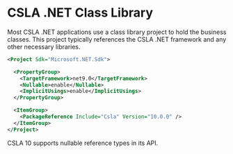 # CSLA .NET Class Library

Most CSLA .NET applications use a class library project to hold the business classes. This project typically references the CSLA .NET framework and any other necessary libraries.

```xml
<Project Sdk="Microsoft.NET.Sdk">

  <PropertyGroup>
    <TargetFramework>net9.0</TargetFramework>
    <Nullable>enable</Nullable>
    <ImplicitUsings>enable</ImplicitUsings>
  </PropertyGroup>

  <ItemGroup>
    <PackageReference Include="Csla" Version="10.0.0" />
  </ItemGroup>
</Project>
```

CSLA 10 supports nullable reference types in its API.
